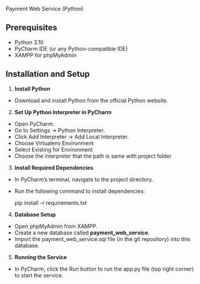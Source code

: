  Payment Web Service (Python)

## Prerequisites

* Python 3.10  
* PyCharm IDE (or any Python-compatible IDE)  
* XAMPP for phpMyAdmin

## Installation and Setup

1. **Install Python**   
* Download and install Python from the official Python website.

2. **Set Up Python Interpreter in PyCharm**  
* Open PyCharm.  
* Go to Settings → Python Interpreter.  
* Click Add Interpreter → Add Local Interpreter.  
* Choose Virtualenv Environment  
* Select Existing for Environment  
* Choose the interpreter that the path is same with project folder 

3. **Install Required Dependencies**  
* In PyCharm’s terminal, navigate to the project directory.  
* Run the following command to install dependencies:

  pip install \-r requirements.txt

4. **Database Setup**  
* Open phpMyAdmin from XAMPP.  
* Create a new database called **payment\_web\_service**.  
* Import the payment\_web\_service.sql file (in the git repository) into this database.

5. **Running the Service**  
* In PyCharm, click the Run button to run the app.py file (top right corner) to start the service.
